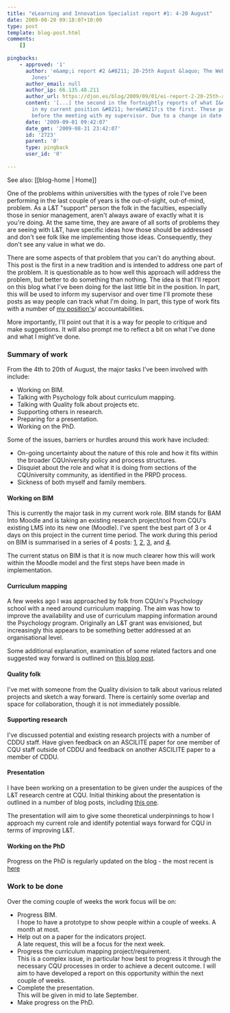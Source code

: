 ```yaml
---
title: "eLearning and Innovation Specialist report #1: 4-20 August"
date: 2009-08-20 09:18:07+10:00
type: post
template: blog-post.html
comments:
    []
    
pingbacks:
    - approved: '1'
      author: 'e&amp;i report #2 &#8211; 20-25th August &laquo; The Weblog of (a) David
        Jones'
      author_email: null
      author_ip: 66.135.48.211
      author_url: https://djon.es/blog/2009/09/01/ei-report-2-20-25th-august/
      content: '[...] the second in the fortnightly reports of what I&#8217;ve been doing
        in my current position &#8211; here&#8217;s the first. These posts are made just
        before the meeting with my supervisor. Due to a change in date for the [...]'
      date: '2009-09-01 09:42:07'
      date_gmt: '2009-08-31 23:42:07'
      id: '2723'
      parent: '0'
      type: pingback
      user_id: '0'
    
---
```


See also: [[blog-home | Home]]

One of the problems within universities with the types of role I've been performing in the last couple of years is the out-of-sight, out-of-mind, problem. As a L&T "support" person the folk in the faculties, especially those in senior management, aren't always aware of exactly what it is you're doing. At the same time, they are aware of all sorts of problems they are seeing with L&T, have specific ideas how those should be addressed and don't see folk like me implementing those ideas. Consequently, they don't see any value in what we do.

There are some aspects of that problem that you can't do anything about. This post is the first in a new tradition and is intended to address one part of the problem. It is questionable as to how well this approach will address the problem, but better to do something than nothing. The idea is that I'll report on this blog what I've been doing for the last little bit in the position. In part, this will be used to inform my supervisor and over time I'll promote these posts as way people can track what I'm doing. In part, this type of work fits with a number of [my position's](/blog2/2009/08/20/elearning-and-innovation-specialist-report-1-4-20-august)/ accountabilities.

More importantly, I'll point out that it is a way for people to critique and make suggestions. It will also prompt me to reflect a bit on what I've done and what I might've done.

### Summary of work

From the 4th to 20th of August, the major tasks I've been involved with include:

- Working on BIM.
- Talking with Psychology folk about curriculum mapping.
- Talking with Quality folk about projects etc.
- Supporting others in research.
- Preparing for a presentation.
- Working on the PhD.

Some of the issues, barriers or hurdles around this work have included:

- On-going uncertainty about the nature of this role and how it fits within the broader CQUniversity policy and process structures.
- Disquiet about the role and what it is doing from sections of the CQUniversity community, as identified in the PRPD process.
- Sickness of both myself and family members.

#### Working on BIM

This is currently the major task in my current work role. BIM stands for BAM Into Moodle and is taking an existing research project/tool from CQU's existing LMS into its new one (Moodle). I've spent the best part of 3 or 4 days on this project in the current time period. The work during this period on BIM is summarised in a series of 4 posts: [1](/blog2/2009/08/11/bim-1-working-on-the-prototype/), [2](/blog2/2009/08/11/bim2-starting-the-module/), [3](/blog2/2009/08/13/bim-3-getting-the-module-work-making-some-progress/), and [4](/blog2/2009/08/17/bim-4-re-jigging-how-bim-works/).

The current status on BIM is that it is now much clearer how this will work within the Moodle model and the first steps have been made in implementation.

#### Curriculum mapping

A few weeks ago I was approached by folk from CQUni's Psychology school with a need around curriculum mapping. The aim was how to improve the availability and use of curriculum mapping information around the Psychology program. Originally an L&T grant was envisioned, but increasingly this appears to be something better addressed at an organisational level.

Some additional explanation, examination of some related factors and one suggested way forward is outlined on [this blog post](/blog2/2009/08/17/moodle-curriculum-mapping-task-fit-and-task-corruption/).

#### Quality folk

I've met with someone from the Quality division to talk about various related projects and sketch a way forward. There is certainly some overlap and space for collaboration, though it is not immediately possible.

#### Supporting research

I've discussed potential and existing research projects with a number of CDDU staff. Have given feedback on an ASCILITE paper for one member of CQU staff outside of CDDU and feedback on another ASCILITE paper to a member of CDDU.

#### Presentation

I have been working on a presentation to be given under the auspices of the L&T research centre at CQU. Initial thinking about the presentation is outlined in a number of blog posts, including [this one](/blog2/2009/08/18/herding-cats-losing-weight-and-how-to-improve-learning-and-teaching/).

The presentation will aim to give some theoretical underpinnings to how I approach my current role and identify potential ways forward for CQU in terms of improving L&T.

#### Working on the PhD

Progress on the PhD is regularly updated on the blog - the most recent is [here](/blog2/2009/08/14/phd-update-20-progress-slowness-and-techno-rationality/)

### Work to be done

Over the coming couple of weeks the work focus will be on:

- Progress BIM.  
    I hope to have a prototype to show people within a couple of weeks. A month at most.
- Help out on a paper for the indicators project.  
    A late request, this will be a focus for the next week.
- Progress the curriculum mapping project/requirement.  
    This is a complex issue, in particular how best to progress it through the necessary CQU processes in order to achieve a decent outcome. I will aim to have developed a report on this opportunity within the next couple of weeks.
- Complete the presentation.  
    This will be given in mid to late September.
- Make progress on the PhD.